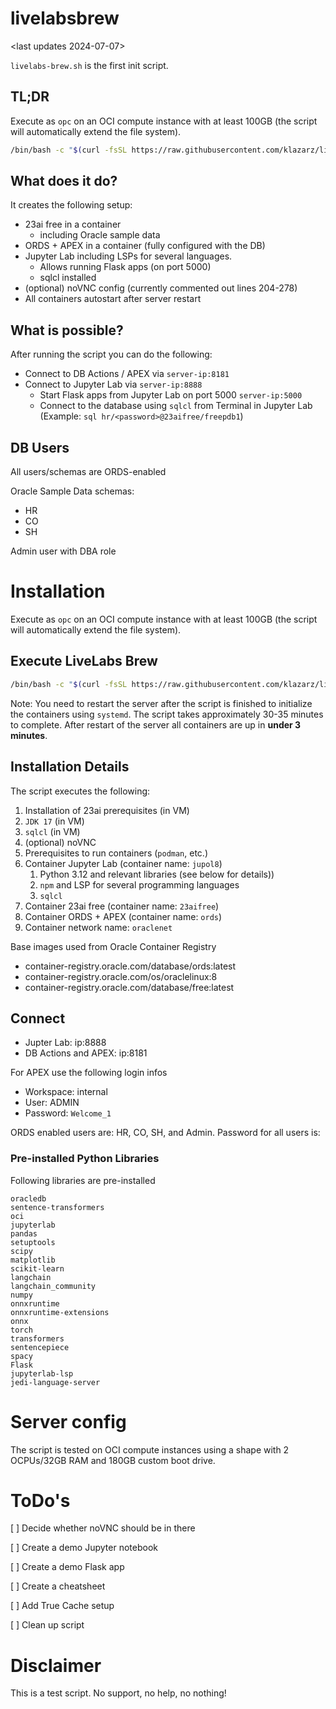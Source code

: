 # livelabsbrew

<last updates 2024-07-07>

```livelabs-brew.sh``` is the first init script.

## TL;DR
Execute as `opc` on an OCI compute instance with at least 100GB (the script will automatically extend the file system).
```bash
/bin/bash -c "$(curl -fsSL https://raw.githubusercontent.com/klazarz/livelabsbrew/main/livelabs-brew.sh)"
```


## What does it do?
It creates the following setup:
- 23ai free in a container
  - including Oracle sample data
- ORDS + APEX in a container (fully configured with the DB)
- Jupyter Lab including LSPs for several languages.
  - Allows running Flask apps (on port 5000)
  - sqlcl installed
- (optional) noVNC config (currently commented out lines 204-278)
- All containers autostart after server restart

## What is possible?
After running the script you can do the following:
- Connect to DB Actions / APEX via `server-ip:8181`
- Connect to Jupyter Lab via `server-ip:8888`
  - Start Flask apps from Jupyter Lab on port 5000 `server-ip:5000`
  - Connect to the database using `sqlcl` from Terminal in Jupyter Lab (Example: `sql hr/<password>@23aifree/freepdb1`)

## DB Users
All users/schemas are ORDS-enabled

Oracle Sample Data schemas:
- HR
- CO
- SH
  
Admin user with DBA role

# Installation
Execute as `opc` on an OCI compute instance with at least 100GB (the script will automatically extend the file system).

## Execute LiveLabs Brew

```bash
/bin/bash -c "$(curl -fsSL https://raw.githubusercontent.com/klazarz/livelabsbrew/main/livelabs-brew.sh)"
```

Note: You need to restart the server after the script is finished to initialize the containers using `systemd`.
The script takes approximately 30-35 minutes to complete.
After restart of the server all containers are up in **under 3 minutes**.

## Installation Details

The script executes the following:

1. Installation of 23ai prerequisites (in VM)
2. `JDK 17` (in VM)
3. `sqlcl`  (in VM)
4. (optional) noVNC
5. Prerequisites to run containers (`podman`, etc.)
6. Container Jupyter Lab (container name: `jupol8`)
   1.  Python 3.12 and relevant libraries (see below for details))
   2.  `npm` and LSP for several programming languages
   3.  `sqlcl`
7. Container 23ai free (container name: `23aifree`)
8. Container ORDS + APEX (container name: `ords`)
9. Container network name: `oraclenet`

Base images used from Oracle Container Registry
- container-registry.oracle.com/database/ords:latest
- container-registry.oracle.com/os/oraclelinux:8
- container-registry.oracle.com/database/free:latest

## Connect

- Jupter Lab: ip:8888
- DB Actions and APEX: ip:8181

For APEX use the following login infos
- Workspace: internal
- User:      ADMIN
- Password:  `Welcome_1`

ORDS enabled users are: HR, CO, SH, and Admin. Password for all users is:



### Pre-installed Python Libraries
Following libraries are pre-installed

```
oracledb
sentence-transformers
oci
jupyterlab
pandas
setuptools
scipy
matplotlib
scikit-learn
langchain
langchain_community
numpy
onnxruntime
onnxruntime-extensions
onnx
torch
transformers
sentencepiece
spacy
Flask
jupyterlab-lsp
jedi-language-server
```


# Server config
The script is tested on OCI compute instances using a shape with 2 OCPUs/32GB RAM and 180GB custom boot drive.


# ToDo's
[ ] Decide whether noVNC should be in there

[ ] Create a demo Jupyter notebook

[ ] Create a demo Flask app

[ ] Create a cheatsheet

[ ] Add True Cache setup

[ ] Clean up script

# Disclaimer
This is a test script. No support, no help, no nothing!